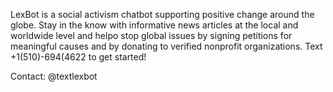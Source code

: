 LexBot is a social activism chatbot supporting positive change around the globe. Stay in the know with informative news articles at the local and worldwide level and helpo stop global
issues by signing petitions for meaningful causes and by donating to verified nonprofit organizations. Text +1(510)-694(4622 to get started!

Contact: @textlexbot
